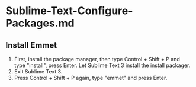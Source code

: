 # Sublime-Text-Configure-Packages.md

## Install Emmet

1. First, install the package manager, then type Control + Shift + P and type "install", press Enter. Let Sublime Text 3 install the install packager.
2. Exit Sublime Text 3.
3. Press Control + Shift + P again, type "emmet" and press Enter.
